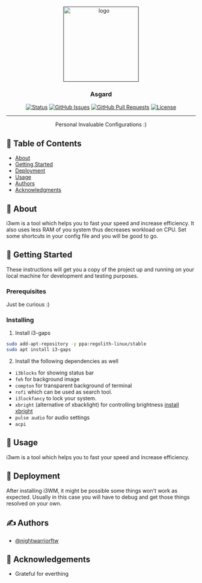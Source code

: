 <p align="center">
  <a href="" rel="noopener">
 <img width=200px height=200px src="https://imgur.com/a/dr7Ys06" alt="logo"></a>
</p>

<h3 align="center">Asgard</h3>

<div align="center">

[![Status](https://img.shields.io/badge/status-active-success.svg)]()
[![GitHub Issues](https://img.shields.io/github/issues/kylelobo/The-Documentation-Compendium.svg)](https://github.com/nightwarriorftw/asgard/issues)
[![GitHub Pull Requests](https://img.shields.io/github/issues-pr/kylelobo/The-Documentation-Compendium.svg)](https://github.com/nightwarriorftw/asgard/pulls)
[![License](https://img.shields.io/badge/license-MIT-blue.svg)](/LICENSE)

</div>

---

<p align="center"> Personal Invaluable Configurations :)
    <br> 
</p>

## 📝 Table of Contents

- [About](#about)
- [Getting Started](#getting_started)
- [Deployment](#deployment)
- [Usage](#usage)
- [Authors](#authors)
- [Acknowledgments](#acknowledgement)

## 🧐 About <a name = "about"></a>

i3wm is a tool which helps you to fast your speed and increase efficiency. It also uses less RAM of you system thus decreases workload on CPU. Set some shortcuts in your config file and you will be good to go. 


## 🏁 Getting Started <a name = "getting_started"></a>

These instructions will get you a copy of the project up and running on your local machine for development and testing purposes.

### Prerequisites

Just be curious :)

### Installing

1. Install i3-gaps

```BASH
sudo add-apt-repository -y ppa:regolith-linux/stable
sudo apt install i3-gaps
```

2. Install the following dependencies as well

- `i3blocks` for showing status bar
- `feh` for background image
- `compton` for transparent background of terminal
- `rofi` which can be used as search tool.
- `i3lockfancy` to lock your system.
- `xbright` (alternative of xbacklight) for controlling brightness [install xbright](https://github.com/snobb/xbright)
- `pulse audio` for audio settings
- `acpi`

## 🎈 Usage <a name="usage"></a>

i3wm is a tool which helps you to fast your speed and increase efficiency.

## 🚀 Deployment <a name = "deployment"></a>

After installing i3WM, it might be possible some things won't work as expected. Usually in this case you will have to debug and get those things resolved on your own.

## ✍️ Authors <a name = "authors"></a>

- [@nightwarriorftw](https://github.com/nightwarriorftw)

## 🎉 Acknowledgements <a name = "acknowledgement"></a>

- Grateful for everthing
